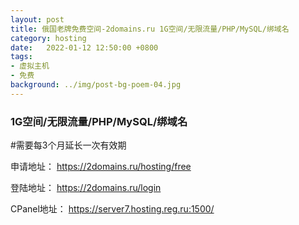 ```yaml
---
layout: post
title: 俄国老牌免费空间-2domains.ru 1G空间/无限流量/PHP/MySQL/绑域名
category: hosting
date:   2022-01-12 12:50:00 +0800
tags:
- 虚拟主机
- 免费
background: ../img/post-bg-poem-04.jpg
---
```


### 1G空间/无限流量/PHP/MySQL/绑域名

#需要每3个月延长一次有效期

申请地址：
https://2domains.ru/hosting/free

登陆地址：
https://2domains.ru/login

CPanel地址：
https://server7.hosting.reg.ru:1500/
